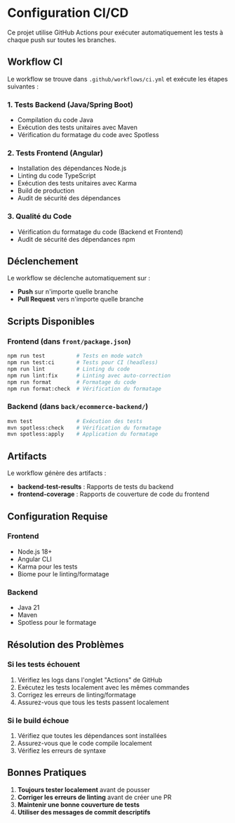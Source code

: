 # Configuration CI/CD

Ce projet utilise GitHub Actions pour exécuter automatiquement les tests à chaque push sur toutes les branches.

## Workflow CI

Le workflow se trouve dans `.github/workflows/ci.yml` et exécute les étapes suivantes :

### 1. Tests Backend (Java/Spring Boot)

- Compilation du code Java
- Exécution des tests unitaires avec Maven
- Vérification du formatage du code avec Spotless

### 2. Tests Frontend (Angular)

- Installation des dépendances Node.js
- Linting du code TypeScript
- Exécution des tests unitaires avec Karma
- Build de production
- Audit de sécurité des dépendances

### 3. Qualité du Code

- Vérification du formatage du code (Backend et Frontend)
- Audit de sécurité des dépendances npm

## Déclenchement

Le workflow se déclenche automatiquement sur :

- **Push** sur n'importe quelle branche
- **Pull Request** vers n'importe quelle branche

## Scripts Disponibles

### Frontend (dans `front/package.json`)

```bash
npm run test          # Tests en mode watch
npm run test:ci       # Tests pour CI (headless)
npm run lint          # Linting du code
npm run lint:fix      # Linting avec auto-correction
npm run format        # Formatage du code
npm run format:check  # Vérification du formatage
```

### Backend (dans `back/ecommerce-backend/`)

```bash
mvn test              # Exécution des tests
mvn spotless:check    # Vérification du formatage
mvn spotless:apply    # Application du formatage
```

## Artifacts

Le workflow génère des artifacts :

- **backend-test-results** : Rapports de tests du backend
- **frontend-coverage** : Rapports de couverture de code du frontend

## Configuration Requise

### Frontend

- Node.js 18+
- Angular CLI
- Karma pour les tests
- Biome pour le linting/formatage

### Backend

- Java 21
- Maven
- Spotless pour le formatage

## Résolution des Problèmes

### Si les tests échouent

1. Vérifiez les logs dans l'onglet "Actions" de GitHub
2. Exécutez les tests localement avec les mêmes commandes
3. Corrigez les erreurs de linting/formatage
4. Assurez-vous que tous les tests passent localement

### Si le build échoue

1. Vérifiez que toutes les dépendances sont installées
2. Assurez-vous que le code compile localement
3. Vérifiez les erreurs de syntaxe

## Bonnes Pratiques

1. **Toujours tester localement** avant de pousser
2. **Corriger les erreurs de linting** avant de créer une PR
3. **Maintenir une bonne couverture de tests**
4. **Utiliser des messages de commit descriptifs**

